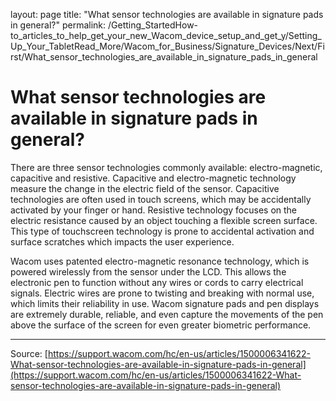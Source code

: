 layout: page
title: "What sensor technologies are available in signature pads in general?"
permalink: /Getting_StartedHow-to_articles_to_help_get_your_new_Wacom_device_setup_and_get_y/Setting_Up_Your_TabletRead_More/Wacom_for_Business/Signature_Devices/Next/First/What_sensor_technologies_are_available_in_signature_pads_in_general

# What sensor technologies are available in signature pads in general?

There are three sensor technologies commonly available: electro-magnetic, capacitive and resistive. Capacitive and electro-magnetic technology measure the change in the electric field of the sensor. Capacitive technologies are often used in touch screens, which may be accidentally activated by your finger or hand. Resistive technology focuses on the electric resistance caused by an object touching a flexible screen surface. This type of touchscreen technology is prone to accidental activation and surface scratches which impacts the user experience.


Wacom uses patented electro-magnetic resonance technology, which is powered wirelessly from the sensor under the LCD. This allows the electronic pen to function without any wires or cords to carry electrical signals. Electric wires are prone to twisting and breaking with normal use, which limits their reliability in use. Wacom signature pads and pen displays are extremely durable, reliable, and even capture the movements of the pen above the surface of the screen for even greater biometric performance.

---
Source: [https://support.wacom.com/hc/en-us/articles/1500006341622-What-sensor-technologies-are-available-in-signature-pads-in-general](https://support.wacom.com/hc/en-us/articles/1500006341622-What-sensor-technologies-are-available-in-signature-pads-in-general)
